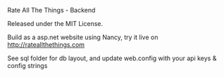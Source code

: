 Rate All The Things - Backend

Released under the MIT License.

Build as a asp.net website using Nancy, try it live on http://rateallthethings.com

See sql folder for db layout, and update web.config with your api keys & config strings
